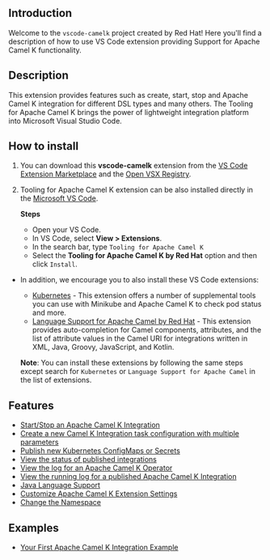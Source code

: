 ## Introduction

Welcome to the `vscode-camelk` project created by Red Hat! Here you'll find a description of how to use VS Code extension providing Support for Apache Camel K functionality.

## Description

This extension provides features such as create, start, stop and Apache Camel K integration for different DSL types and many others. The Tooling for Apache Camel K brings the power of lightweight integration platform into Microsoft Visual Studio Code.

## How to install

1. You can download this **vscode-camelk** extension from the [VS Code Extension Marketplace](https://marketplace.visualstudio.com/items?itemName=redhat.vscode-camelk) and the [Open VSX Registry](https://open-vsx.org/extension/redhat/vscode-camelk).
2. Tooling for Apache Camel K extension can be also installed directly in the [Microsoft VS Code](https://code.visualstudio.com/).

    **Steps**
    - Open your VS Code.
    - In VS Code, select **View > Extensions**.
    - In the search bar, type `Tooling for Apache Camel K`
    - Select the **Tooling for Apache Camel K by Red Hat** option and then click `Install`.

- In addition, we encourage you to also install these VS Code extensions:
  - [Kubernetes](https://marketplace.visualstudio.com/items?itemName=ms-kubernetes-tools.vscode-kubernetes-tools) - This extension offers a number of supplemental tools you can use with Minikube and Apache Camel K to check pod status and more.
  - [Language Support for Apache Camel by Red Hat](https://marketplace.visualstudio.com/items?itemName=redhat.vscode-apache-camel) - This extension provides auto-completion for Camel components, attributes, and the list of attribute values in the Camel URI for integrations written in XML, Java, Groovy, JavaScript, and Kotlin.

  **Note**: You can install these extensions by following the same steps except search for `Kubernetes` or `Language Support for Apache Camel` in the list of extensions.

## Features

- [Start/Stop an Apache Camel K Integration](./content/integration.md)
- [Create a new Camel K Integration task configuration with multiple parameters](./content/multiple-parameters.md)
- [Publish new Kubernetes ConfigMaps or Secrets](./content/configmaps-secrets.md)
- [View the status of published integrations](./content/logs.md#viewing-the-status-of-published-integrations)
- [View the log for an Apache Camel K Operator](./content/logs.md#viewing-the-log-for-a-apache-camel-k-operator)
- [View the running log for a published Apache Camel K Integration](./content/logs.md#viewing-the-running-log-for-a-published-apache-camel-k-integration)
- [Java Language Support](./content/java-support.md)
- [Customize Apache Camel K Extension Settings](./content/settings.md)
- [Change the Namespace](./content/namespaces.md)

## Examples

- [Your First Apache Camel K Integration Example](./content/examples.md)
